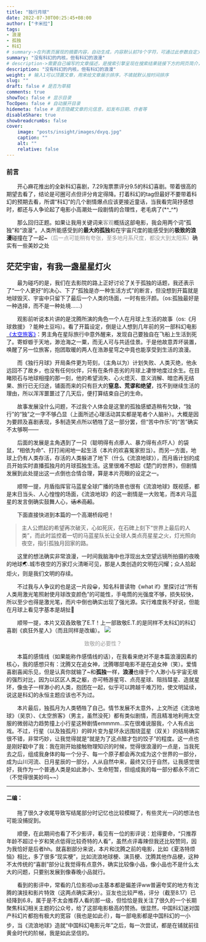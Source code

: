 ```yaml
---
title: "独行月球"
date: 2022-07-30T00:25:45+08:00
author: ["卡米拉"]
tags:
- 浪漫
- 孤独
- 科幻
# summary->在列表页展现的摘要内容，自动生成，内容默认前70个字符，可通过此参数自定义，一般无需专门设置
summary: "没有科幻的内核，但有科幻的浪漫"
# description->需要自己编写的文章描述，是搜索引擎呈现在搜索结果链接下方的网页简介，建议设置
description: "没有科幻的内核，但有科幻的浪漫"
weight: # 输入1可以顶置文章，用来给文章展示排序，不填就默认按时间排序
slug: ""
draft: false # 是否为草稿
comments: true
showToc: false # 显示目录
TocOpen: false # 自动展开目录
hidemeta: false # 是否隐藏文章的元信息，如发布日期、作者等
disableShare: true 
showbreadcrumbs: false 
cover:
    image: "posts/insight/images/dxyq.jpg"
    caption: ""
    alt: ""
    relative: false
---
```

<h3>前言</h3>
&ensp;&ensp;&ensp;&ensp;开心麻花推出的全新科幻喜剧，7.29淘票票评分9.5的科幻喜剧。带着很高的期望去看了，结论是可圈可点但评分肯定得降。打着科幻的tag但最好不要带着科幻的预期去看，所谓“科幻”的几个剧情爆点应该更接近童话，当我看完简抒感想时，都还与人争论起了电影小高潮处一段剧情的合理性，老毛病了(*^_^*)

&ensp;&ensp;&ensp;&ensp;那么回归正题。如果让我用关键词来<font color=gray>客观</font>概括这部电影，我会用两个词“孤独”和“浪漫”。人类所能感受到的<strong>最大的孤独</strong>和在宇宙尺度的能感受到的<strong>极致的浪漫</strong>碰撞在了一起~<font color=#939393>（后一点可能稍有夸张，至多地月系尺度，都没大到太阳系）</font>确实有一些美妙之处

<h2>茫茫宇宙，有我一盏星星灯火</h2>

&ensp;&ensp;&ensp;&ensp;最为碰巧的是，我们在去影院的路上正好讨论了关于孤独的话题，我还表示了“一个人更好”的决心、下了“孤独是亦一种生活方式”的断言，但没想到开篇就是地球毁灭、宇宙中只留下了最后一个人类的场面，一时有些汗颜。（os:孤独最好是一种选择，而不是一种处境……）

&ensp;&ensp;&ensp;&ensp;观影前听说本片讲的是沈腾所演的角色一个人在月球上生活的故事（os:《月球救援》？能种土豆吗）。看了开篇设定，倒是让人想到几年前的另一部科幻电影[<font color=blue>《太空旅客》</font>](https://movie.douban.com/subject/3434070/)：男主角在星际旅行中意外醒来，发现自己要独自在飞船上生活到死了。寄蜉蝣于天地，渺沧海之一粟，而无人可与共适佳景。于是他故意弄坏装置，唤醒了另一位旅客，抱团取暖的两人在浩渺星穹之中竟也能享受到生活的浪漫。

&ensp;&ensp;&ensp;&ensp;而《独行月球》开局条件更为苛刻，（主角以为）计划失败、人类灭绝，他永远回不了故乡，也没有任何伙伴，只有在条件恶劣的月球上凄惨地度过余生。在目睹陨石与地球相撞的那一刻，他的希望消失、心火熄灭、意义消解、暗恋再无结果、旅行已无归途，铺面而来的只有巨大的<strong>窒息、荒谬和绝望</strong>，找不到继续生活的理由，所以浑浑噩噩过了几天后，便打算结束自己的生命。

&ensp;&ensp;&ensp;&ensp;故事发展没什么问题，不过我个人体会是这里的孤独感塑造稍有欠缺，“独行”的“独”之一字不够凸显（上面所述心理活动其实都是笔者个人脑补）。大概是因为要顾及喜剧表现，多制造笑点所以牺牲了这一部分罢，但“苦中作乐”的“苦”确实不太够啊——

&ensp;&ensp;&ensp;&ensp;后面的发展是主角遇到了一只（聪明得有点瘆人、暴力得有点吓人）的袋鼠，“相依为命”、打打闹闹地一起生活（本片的欢喜冤家担当）。而另一方面，地球上仍有人类存活，存活的人类躲进了地下（什么《流浪地球》），而月盾计划的成员开始实时直播孤独月的月球孤独生活。这里很难不想起《楚门的世界》，但剧情发展到此处提出这一点倒也合情合理，算是本片亮眼的设定之一。

&ensp;&ensp;&ensp;&ensp;顺带一提，月盾指挥官马蓝星全球广播的场景也很有《流浪地球》既视感，都是末日当头、人心惶惶的场面，《流浪地球》的这一剧情是一大败笔，而本片马蓝星的发言倒确实鼓舞人心，~~话术高超~~。

&ensp;&ensp;&ensp;&ensp;下面直接快进到本篇的一个高潮桥段吧！

><font color=#555555>主人公燃起的希望再次破灭，心如死灰，在石碑上刻下“世界上最后的人类”，而此时监控着一切的马蓝星队长让全球人类点亮星星之火，灯光照向夜空，指引孤独月回家的路。</font>

&ensp;&ensp;&ensp;&ensp;这里的想法确实非常浪漫，一时间我脑海中也浮现出太空望远镜所拍摄的夜晚的地球🌏.城市夜空的万家灯火清晰可见，那是人类创造的文明在闪耀；众人拾起炬火，则是我们文明的存续。

&ensp;&ensp;&ensp;&ensp;不过我与人争议的也是这一片段😀，知名科普读物《what if》里探讨过“所有人类用激光笔照射使月球改变颜色”的可能性，手电筒的光强度不够，损失较快，所以至少也得是激光笔，而片中倒也确实出现了强光源。实行难度我不好说，但能在月球上看见字基本是胡扯🥲

&ensp;&ensp;&ensp;&ensp;顺带一提，本片又双叒致敬了E.T！上一部致敬E.T.的是同样不太科幻的科幻喜剧《疯狂外星人》（而且同样是改编）。
![](https://www.intofilm.org/intofilm-production/6681/scaledcropped/3000x1688/resources/6681/e.t.-the-extra-terrestrial-ep-universal.jpg)
<div style="text-align:center"><font color=#999999>致敬的必要性？</font></div>

&ensp;&ensp;&ensp;&ensp;本篇的感情线（如果能称作感情线的话），在我看来绝对不是本篇浪漫因素的核心，我的感想只有：沈腾又在追女神，沈腾哪部电影不是在追女神（笑）。爱情喜剧喜闻乐见，但是认真你就输了~和<strong>孤独</strong>一样，<strong>浪漫</strong>也缘于个人渺小与宇宙无垠的强烈对比，因为以区区人类之躯，亦可畅游星穹、点亮星球、阻挡彗星、造就星环，像虫子一样渺小的人类，抱团在一起，似乎可以跨越千难万险，使文明延续，说这是科幻的永恒主题应该也不为过。

&ensp;&ensp;&ensp;&ensp;本片最后，独孤月为人类牺牲了自己。情节发展不太意外，上文所述《流浪地球》（吴京）、《太空旅客》（男主，虽然没死）都有类似剧情，而且精准地利用太空服的微弱动力趋势撞上小行星这种剧情emmmm…实在很难说服我，个人有点出戏。不过，行星（以及独孤月）的碎片变为星环永远围绕蓝星（双关）的结局确实很不错，非常巧妙，让我觉得就是“就是为了这点醋才包的饺子”的程度。这一点也是刚好戳中了我：我在刚开始接触物理知识的时候，觉得很浪漫的一点是，当我死去之后，组成我身体的每一个分子、每一个原子都会再次成为这个世界的一部分，成为山川河流、日月星辰的一部分，人从自然中来，最终又归于自然，让我感觉很好，我作为一个普通人类是如此渺小、生命短暂，但组成我的每一部分都永不消亡（不觉得很美妙吗~~）


<hr></hr>
<h4>二编：</h4>

&ensp;&ensp;&ensp;&ensp;拖了很久才收尾导致写结尾部分时记忆也比较模糊了，有些灵光一闪的想法也可能没捕捉到。

&ensp;&ensp;&ensp;&ensp;顺便，在此期间也看了不少影评，看见有一位的影评说：尬得要命，“只推荐年龄不超过十岁和笑点低得比较奇特的人看”，虽然点评毒辣但我还比较赞同，因为我恰好是后者hh。就喜剧部分来说，本片和沈腾之前的电影，比如《夏洛特烦恼》相比，多了很多“现实梗”，比如流浪地球梗、演员梗、沈腾其他作品梗，这种不太传统的“喜剧”部分让我觉得有点意外，确实比较像小品，像小品也不是什么太大的问题，只要别发展到像春晚小品就行。

&ensp;&ensp;&ensp;&ensp;看到的影评中，常看的几位影视up主基本都是偏差评ww普遍夸奖的地方有沈腾的演技和影片特效（这两点确实满分）。豆友也比较严格，评分（截至8.17）已经降到6.8，属于是不太会推荐人看的那一级，但恰恰是我关注了很久的一个长期聚焦科幻相关主题的公众号，给了这部电影极高的赞扬。很显然，中国科幻迷对国产科幻片都抱有极大的宽容（我也是如此✌），每一部电影都是中国科幻的一小步，当《流浪地球》造就“中国科幻电影元年”之后，每一次尝试，都是在铺就前往黄金时代的阶梯，我是如此坚信的。
